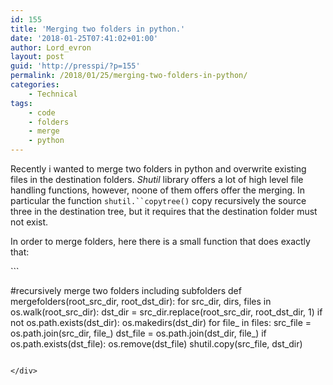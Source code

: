 ```yaml
---
id: 155
title: 'Merging two folders in python.'
date: '2018-01-25T07:41:02+01:00'
author: Lord_evron
layout: post
guid: 'http://presspi/?p=155'
permalink: /2018/01/25/merging-two-folders-in-python/
categories:
    - Technical
tags:
    - code
    - folders
    - merge
    - python
---
```


Recently i wanted to merge two folders in python and overwrite existing files in the destination folders. *Shutil* library offers a lot of high level file handling functions, however, noone of them offers offer the merging.  In particular the function `shutil.``copytree()` copy recursively the source three in the destination tree, but it requires that the destination folder must not exist.

In order to merge folders, here there is a small function that does exactly that:

<div class="wp-block-syntaxhighlighter-code ">```


#recursively merge two folders including subfolders
def mergefolders(root_src_dir, root_dst_dir):
    for src_dir, dirs, files in os.walk(root_src_dir):
        dst_dir = src_dir.replace(root_src_dir, root_dst_dir, 1)
        if not os.path.exists(dst_dir):
            os.makedirs(dst_dir)
        for file_ in files:
            src_file = os.path.join(src_dir, file_)
            dst_file = os.path.join(dst_dir, file_)
            if os.path.exists(dst_file):
                os.remove(dst_file)
            shutil.copy(src_file, dst_dir)


```

</div>